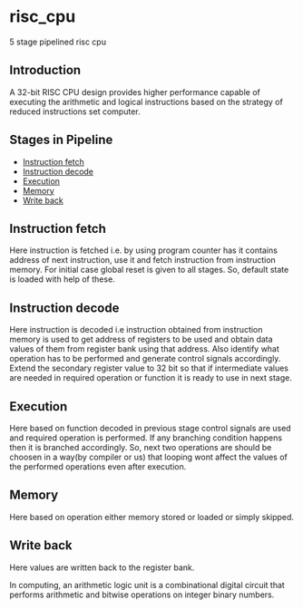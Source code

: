 # risc_cpu
5 stage pipelined risc cpu

## Introduction
A 32-bit RISC CPU design provides higher performance capable of executing the arithmetic and logical instructions based on the strategy of reduced instructions set computer.

## Stages in Pipeline

- [Instruction fetch](https://github.com/Sairamakula1999/risc_cpu/blob/main/README.md#instruction%20fetch)
- [Instruction decode](https://github.com/Sairamakula1999/risc_cpu/blob/main/README.md#instruction%20decode)
- [Execution](https://github.com/Sairamakula1999/risc_cpu/blob/main/README.md#execution)
- [Memory](https://github.com/Sairamakula1999/risc_cpu/blob/main/README.md#instruction%20fetch)
- [Write back](https://github.com/Sairamakula1999/risc_cpu/blob/main/README.md#instruction%20fetch)

## Instruction fetch
Here instruction is fetched i.e. by using program counter has it contains address of next instruction, use it and fetch instruction from instruction memory. For initial case global reset is given to all stages. So, default state is loaded with help of these.
## Instruction decode
Here instruction is decoded i.e instruction obtained from instruction memory is used to get address of registers to be used and obtain data values of them from register bank using that address. Also identify what operation has to be performed and generate control signals accordingly. Extend the secondary register value to 32 bit so that if intermediate values are needed in required operation or function it is ready to use in next stage. 
## Execution
Here based on function decoded in previous stage control signals are used and required operation is performed. If any branching condition happens then it is branched accordingly. So, next two operations are should be choosen in a way(by compiler or us) that looping wont affect the values of the performed operations even after execution. 
## Memory
Here based on operation either memory stored or loaded or simply skipped.
## Write back
Here values are written back to the register bank.

In computing, an arithmetic logic unit is a combinational digital circuit that performs arithmetic and bitwise operations on integer binary numbers.
